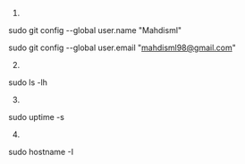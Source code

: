 1.

sudo git config --global user.name "Mahdisml"

sudo git config --global user.email "mahdisml98@gmail.com"


2.

sudo ls -lh


3.

sudo uptime -s


4.

sudo hostname -I
